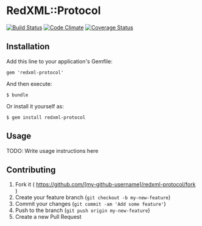 # RedXML::Protocol

[![Build Status](https://travis-ci.org/theodik/redxml-protocol.svg)](https://travis-ci.org/theodik/redxml-protocol) [![Code Climate](https://codeclimate.com/repos/5450c9ade30ba0754401569e/badges/35d222ccbf59ddfd79e7/gpa.svg)](https://codeclimate.com/repos/5450c9ade30ba0754401569e/feed) [![Coverage Status](https://coveralls.io/repos/theodik/redxml-protocol/badge.png)](https://coveralls.io/r/theodik/redxml-protocol)

## Installation

Add this line to your application's Gemfile:

    gem 'redxml-protocol'

And then execute:

    $ bundle

Or install it yourself as:

    $ gem install redxml-protocol

## Usage

TODO: Write usage instructions here

## Contributing

1. Fork it ( https://github.com/[my-github-username]/redxml-protocol/fork )
2. Create your feature branch (`git checkout -b my-new-feature`)
3. Commit your changes (`git commit -am 'Add some feature'`)
4. Push to the branch (`git push origin my-new-feature`)
5. Create a new Pull Request
